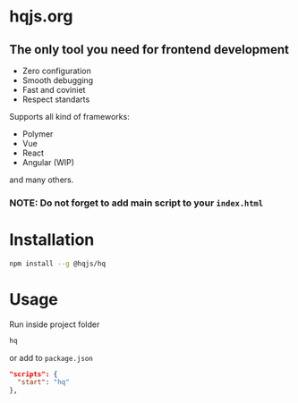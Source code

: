 # hqjs.org

## The only tool you need for frontend development

* Zero configuration
* Smooth debugging
* Fast and coviniet
* Respect standarts

Supports all kind of frameworks:
* Polymer
* Vue
* React
* Angular (WIP)

and many others.

### NOTE: Do not forget to add main script to your `index.html`

# Installation
```bash
npm install --g @hqjs/hq
```

# Usage
Run inside project folder
```bash
hq
```

or add to `package.json`
```json
"scripts": {
  "start": "hq"
},
```
